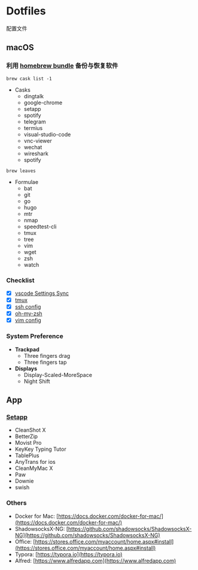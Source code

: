# Dotfiles
配置文件

## macOS
### 利用 [homebrew bundle](homebrew/README.md) 备份与恢复软件
`brew cask list -1`
- Casks
  - dingtalk
  - google-chrome
  - setapp
  - spotify
  - telegram
  - termius
  - visual-studio-code
  - vnc-viewer
  - wechat
  - wireshark
  - spotify
  
`brew leaves`
- Formulae
  - bat
  - git
  - go
  - hugo
  - mtr
  - nmap
  - speedtest-cli
  - tmux
  - tree
  - vim
  - wget
  - zsh
  - watch

### Checklist
- [x] [vscode Settings Sync](vscode/README.md)
- [x] [tmux](tmux/README.md)
- [x] [ssh config](ssh/README.md)
- [x] [oh-my-zsh](oh-my-zsh/README.md)
- [x] [vim config](vim/README.md)

### System Preference
- **Trackpad**
  - Three fingers drag
  - Three fingers tap
- **Displays**
  - Display-Scaled-MoreSpace
  - Night Shift

## App
### [Setapp](https://setapp.com/222)
- CleanShot X
- BetterZip
- Movist Pro
- KeyKey Typing Tutor
- TablePlus
- AnyTrans for ios
- CleanMyMac X
- Paw
- Downie
- swish

### Others
- Docker for Mac: [https://docs.docker.com/docker-for-mac/](https://docs.docker.com/docker-for-mac/) 
- ShadowsocksX-NG: [https://github.com/shadowsocks/ShadowsocksX-NG](https://github.com/shadowsocks/ShadowsocksX-NG)
- Office: [https://stores.office.com/myaccount/home.aspx#install](https://stores.office.com/myaccount/home.aspx#install)
- Typora: [https://typora.io](https://typora.io) 
- Alfred: [https://www.alfredapp.com](https://www.alfredapp.com)
